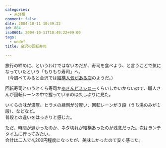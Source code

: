 ```yaml
---
categories:
  - 未分類
comment: false
date: 2004-10-11 10:49:22
id: 884
iso8601: 2004-10-11T10:49:22+09:00
tags:
  - undef
title: 金沢の回転寿司

---
```


<div class="entry-body">
                                 <p>旅行の締めに、というわけではないのだが、寿司を食べよう、と言うことで気になっていたという「もりもり寿司」へ。<br />
（今調べてみると金沢では<a href="http://kimassi.net/cgi/votecom/votec.cgi?no=10">結構人気がある店</a>のようだ。）</p>

<p>回転寿司というとくら寿司か<a href="http://www.akindo-sushiro.co.jp/">あきんどスシロー</a>くらいしかいかないので、職人さんが回転レーンの中で握っているのは久しぶりに見た。</p>

<p>いくらの味が濃厚、ヒラメの縁側が分厚い、回転レーンが３段（うち湯のみが１段）、などなど。<br />
普段との違いをはっきりと感じた。</p>

<p>ただ、時間が遅かったのか、ネタ切れが結構あったのが残念だった。次はランチタイムに行ってみたい。<br />
会計は二人で4,200円程度になったが、美味しかったので安く感じた。</p>
                              </div>
    	